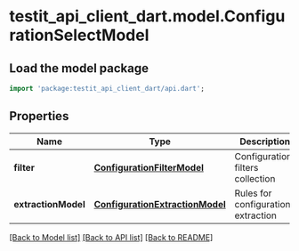 # testit_api_client_dart.model.ConfigurationSelectModel

## Load the model package
```dart
import 'package:testit_api_client_dart/api.dart';
```

## Properties
Name | Type | Description | Notes
------------ | ------------- | ------------- | -------------
**filter** | [**ConfigurationFilterModel**](ConfigurationFilterModel.md) | Configuration filters collection | [optional] 
**extractionModel** | [**ConfigurationExtractionModel**](ConfigurationExtractionModel.md) | Rules for configurations extraction | [optional] 

[[Back to Model list]](../README.md#documentation-for-models) [[Back to API list]](../README.md#documentation-for-api-endpoints) [[Back to README]](../README.md)


